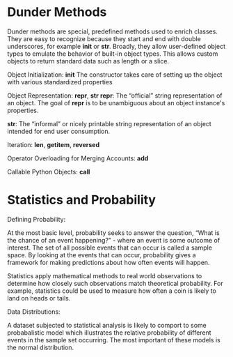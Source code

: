 # Dunder Methods

Dunder methods are special, predefined methods used to enrich classes. They are easy to recognize because they start and end with double underscores, for example __init__ or __str__. Broadly, they allow user-defined object types to emulate the behavior of built-in object types. This allows custom objects to return standard data such as length or a slice.

Object Initialization: __init__
The constructor takes care of setting up the object with various standardized properties


Object Representation: __repr__, __str__
__repr__: The “official” string representation of an object. The goal of __repr__ is to be unambiguous about an object instance's properties.

__str__: The “informal” or nicely printable string representation of an object intended for end user consumption.


Iteration: __len__, __getitem__, __reversed__

Operator Overloading for Merging Accounts: __add__

Callable Python Objects: __call__


# Statistics and Probability

Defining Probability:

At the most basic level, probability seeks to answer the question, “What is the chance of an event happening?” - where an event is some outcome of interest. The set of all possible events that can occur is called a sample space. By looking at the events that can occur, probability gives a framework for making predictions about how often events will happen.

Statistics apply mathematical methods to real world observations to determine how closely such observations match theoretical probability. For example, statistics could be used to measure how often a coin is likely to land on heads or tails.

Data Distributions:

A dataset subjected to statistical analysis is likely to comport to some probabalistic model which illustrates the relative probability of different events in the sample set occurring. The most important of these models is the normal distribution.